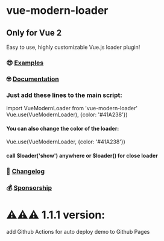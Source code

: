 <p align="center">
  
# vue-modern-loader
## Only for Vue 2
Easy to use, highly customizable Vue.js loader plugin!

### 😎 [Examples](https://ufaboy.github.io/vue-modern-loader/) 

### 🤓 [Documentation](https://github.com/ufaboy/vue-modern-loader/) 

### Just add these lines to the main script:
import VueModernLoader from 'vue-modern-loader'
Vue.use(VueModernLoader), {color: '#41A238'})

#### You can also change the color of the loader:
Vue.use(VueModernLoader, {color: '#41A238'})

#### call $loader('show') anywhere or $loader() for close loader

### 🤖 [Changelog](https://github.com/ufaboy/vue-modern-loader)

[comment]: <> (### 🙌 [Looking for maintainers]&#40;https://github.com/ufaboy/vue-modern-loader&#41;)

### 💰 [Sponsorship](https://github.com/sponsors/ufaboy)

# ⚠️⚠️⚠️ 1.1.1 version:
add Github Actions for auto deploy demo to Github Pages
